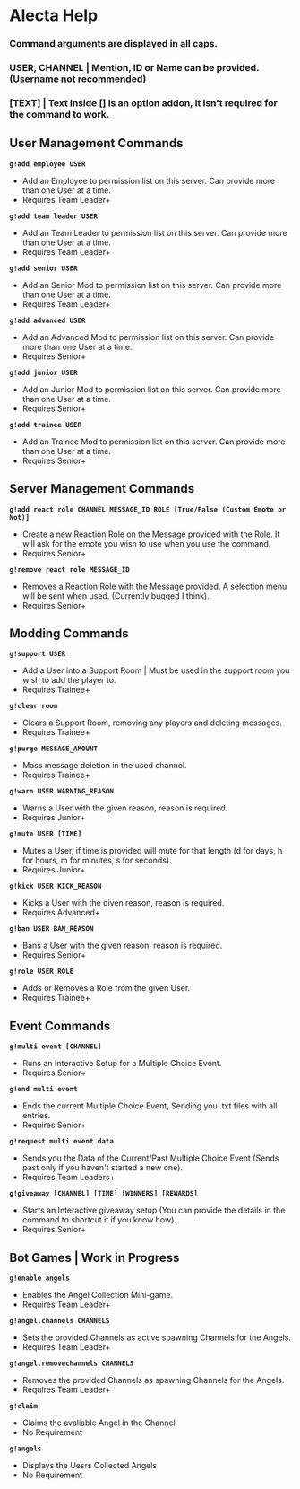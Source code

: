 # Alecta Help

### Command arguments are displayed in all caps.

### USER, CHANNEL | Mention, ID or Name can be provided. (Username not recommended)

### [__TEXT__] |  Text inside [] is an option addon, it isn't required for the command to work.

## User Management Commands
**`g!add employee USER`**
- Add an Employee to permission list on this server. Can provide more than one User at a time. 
- Requires Team Leader+

**`g!add team leader USER`**
- Add an Team Leader to permission list on this server. Can provide more than one User at a time. 
- Requires Team Leader+

**`g!add senior USER`**
- Add an Senior Mod to permission list on this server. Can provide more than one User at a time. 
- Requires Team Leader+

**`g!add advanced USER`**
- Add an Advanced Mod to permission list on this server. Can provide more than one User at a time. 
- Requires Senior+

**`g!add junior USER`**
- Add an Junior Mod to permission list on this server. Can provide more than one User at a time. 
- Requires Senior+

**`g!add trainee USER`**
- Add an Trainee Mod to permission list on this server. Can provide more than one User at a time. 
- Requires Senior+

## Server Management Commands
**`g!add react role CHANNEL MESSAGE_ID ROLE [True/False (Custom Emote or Not)]`**
- Create a new Reaction Role on the Message provided with the Role. It will ask for the emote you wish to use when you use the command.	
- Requires Senior+

**`g!remove react role MESSAGE_ID`**	
- Removes a Reaction Role with the Message provided. A selection menu will be sent when used. (Currently bugged I think). 
- Requires Senior+

## Modding Commands
**`g!support USER`**
- Add a User into a Support Room | Must be used in the support room you wish to add the player to.
- Requires Trainee+

**`g!clear room`**	
- Clears a Support Room, removing any players and deleting messages. 
- Requires Trainee+

**`g!purge MESSAGE_AMOUNT`**
- Mass message deletion in the used channel.
- Requires Trainee+

**`g!warn USER WARNING_REASON`**
- Warns a User with the given reason, reason is required.	
- Requires Junior+

**`g!mute USER [TIME]`**	
- Mutes a User, if time is provided will mute for that length (d for days, h for hours, m for minutes, s for seconds). 
- Requires Junior+

**`g!kick USER KICK_REASON`**	
- Kicks a User with the given reason, reason is required.	
- Requires Advanced+

**`g!ban USER BAN_REASON`**	
- Bans a User with the given reason, reason is required.	
- Requires Senior+

**`g!role USER ROLE`**	
- Adds or Removes a Role from the given User.
- Requires Trainee+

## Event Commands
**`g!multi event [CHANNEL]`**	
- Runs an Interactive Setup for a Multiple Choice Event.	
- Requires Senior+

**`g!end multi event`**	
- Ends the current Multiple Choice Event, Sending you .txt files with all entries.	
- Requires Senior+

**`g!request multi event data`**	
- Sends you the Data of the Current/Past Multiple Choice Event (Sends past only if you haven't started a new one).	
- Requires Team Leaders+

**`g!giveaway [CHANNEL] [TIME] [WINNERS] [REWARDS]`**	
- Starts an Interactive giveaway setup (You can provide the details in the command to shortcut it if you know how).	
- Requires Senior+


## Bot Games | Work in Progress
**`g!enable angels`**
- Enables the Angel Collection Mini-game.
- Requires Team Leader+

**`g!angel.channels CHANNELS`**
- Sets the provided Channels as active spawning Channels for the Angels.
- Requires Team Leader+

**`g!angel.removechannels CHANNELS`**
- Removes the provided Channels as spawning Channels for the Angels.
- Requires Team Leader+

**`g!claim`**	
- Claims the avaliable Angel in the Channel
- No Requirement

**`g!angels`**
- Displays the Uesrs Collected Angels
- No Requirement
